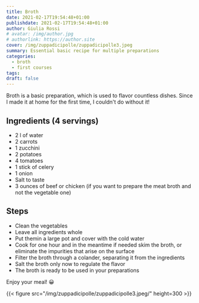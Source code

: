```yaml
---
title: Broth
date: 2021-02-17T19:54:48+01:00
publishdate: 2021-02-17T19:54:48+01:00
author: Giulia Rossi
# avatar: /img/author.jpg
# authorlink: https://author.site
cover: /img/zuppadicipolle/zuppadicipolle3.jpeg
summary: Essential basic recipe for multiple preparations
categories:
  - broth
  - first courses
tags:
draft: false
---
```


Broth is a basic preparation, which is used to flavor countless dishes.
Since I made it at home for the first time, I couldn't do without it!

## Ingredients (4 servings)

* 2 l of water
* 2 carrots
* 1 zucchini
* 2 potatoes
* 4 tomatoes
* 1 stick of celery
* 1 onion
* Salt to taste
* 3 ounces of beef or chicken (if you want to prepare the meat broth and not the vegetable one)

## Steps

* Clean the vegetables
* Leave all ingredients whole
* Put themin a large pot and cover with the cold water
* Cook for one hour and in the meantime if needed skim the broth, or eliminate the impurities that arise on the surface
* Filter the broth through a colander, separating it from the ingredients
* Salt the broth only now to regulate the flavor
* The broth is ready to be used in your preparations

Enjoy your meal! 😀

   {{< figure src="/img/zuppadicipolle/zuppadicipolle3.jpeg/" height=300  >}}